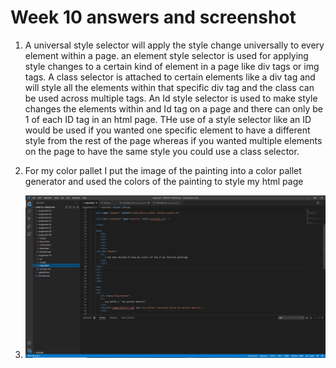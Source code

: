 # Week 10 answers and screenshot

1. A universal style selector will apply the style change universally to every element within a page. an element style selector is used for applying style changes to a certain kind of element in a page like div tags or img tags. A class selector is attached to certain elements like a div tag and will style all the elements within that specific div tag and the class can be used across multiple tags. An Id style selector is used to make style changes the elements within and Id tag on a page and there can only be 1 of each ID tag in an html page. THe use of a style selector like an ID would be used if you wanted one specific element to have a different style from the rest of the page whereas if you wanted multiple elements on the page to have the same style you could use a class selector.

2. For my color pallet I put the image of the painting into a color pallet generator and used the colors of the painting to style my html page

3. ![images](./images/screenshot.PNG)